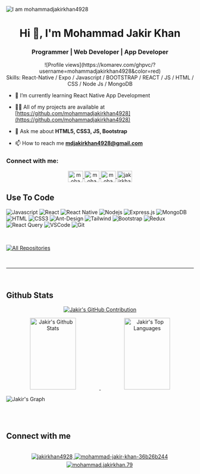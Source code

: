 ![I am mohammadjakirkhan4928](https://i.ibb.co/cw1TKQR/react-native.png)

<h1 align="center">Hi 👋, I'm Mohammad Jakir Khan</h1>
<h3 align="center">Programmer | Web Developer | App Developer</h3>

<div align="center ">
  ![Profile views](https://komarev.com/ghpvc/?username=mohammadjakirkhan4928&color=red)
</div>

<div align="center">
  Skills: React-Native / Expo / Javascript / BOOTSTRAP / REACT / JS / HTML / CSS / Node Js / MongoDB
</div>

- 🌱 I’m currently learning React Native App Development

- 👨‍💻 All of my projects are available at [https://github.com/mohammadjakirkhan4928](https://github.com/mohammadjakirkhan4928)

- 💬 Ask me about **HTML5, CSS3, JS, Bootstrap**

- 📫 How to reach me **mdjakirkhan4928@gmail.com**

<h3 align="left">Connect with me:</h3>

<p align="center">
  <a href="https://www.facebook.com/mohammad.jakirkhan.79" target="blank">
    <img align="center" src="https://raw.githubusercontent.com/rahuldkjain/github-profile-readme-generator/master/src/images/icons/Social/facebook.svg" alt="mohammad.jakirkhan.79" height="30" width="40" />
  </a>
  <a href="https://www.instagram.com/mohammad_jakir_khan/" target="blank">
    <img align="center" src="https://raw.githubusercontent.com/rahuldkjain/github-profile-readme-generator/master/src/images/icons/Social/instagram.svg" alt="mohammad_jakir_khan" height="30" width="40" />
  </a>
  <a href="https://www.linkedin.com/in/mohammad-jakir-khan-36b26b244/" target="blank">
    <img align="center" src="https://raw.githubusercontent.com/rahuldkjain/github-profile-readme-generator/master/src/images/icons/Social/linked-in-alt.svg" alt="mohammad-jakir-khan-36b26b244" height="30" width="40" />
  </a>
  <a href="https://x.com/jakirkhan4928" target="blank">
    <img align="center" src="https://raw.githubusercontent.com/rahuldkjain/github-profile-readme-generator/master/src/images/icons/Social/twitter.svg" alt="jakirkhan4928" height="30" width="40" />
  </a>
</p>

## Use To Code

![Javascript](https://img.shields.io/badge/Javascript-F0DB4F?style=for-the-badge&labelColor=black&logo=javascript&logoColor=F0DB4F)
![React](https://img.shields.io/badge/-React-61DBFB?style=for-the-badge&labelColor=black&logo=react&logoColor=61DBFB)
![React Native](https://img.shields.io/badge/React_Native-20232A?style=for-the-badge&logo=react&logoColor=61DAFB)
![Nodejs](https://img.shields.io/badge/Nodejs-3C873A?style=for-the-badge&labelColor=black&logo=node.js&logoColor=3C873A)
![Express.js](https://img.shields.io/badge/Express.js-000000?style=for-the-badge&logo=express&logoColor=white)
![MongoDB](https://img.shields.io/badge/MongoDB-4EA94B?style=for-the-badge&logo=mongodb&logoColor=white)
![HTML](https://img.shields.io/badge/HTML5-E34F26?style=for-the-badge&logo=html5&logoColor=white)
![CSS3](https://img.shields.io/badge/CSS3-1572B6?style=for-the-badge&logo=css3&logoColor=white)
![Ant-Design](https://img.shields.io/badge/AntDesign-0170FE?style=for-the-badge&logo=antdesign&logoColor=white)
![Tailwind](https://img.shields.io/badge/Tailwind_CSS-092749?style=for-the-badge&logo=tailwindcss&logoColor=06B6D4&labelColor=000000)
![Bootstrap](https://img.shields.io/badge/Bootstrap-563D7C?style=for-the-badge&logo=bootstrap&logoColor=white)
![Redux](https://img.shields.io/badge/Redux-593D88?style=for-the-badge&logo=redux&logoColor=white)
![React Query](https://img.shields.io/badge/-React_Query-FF4154?style=for-the-badge&logo=react%20query&logoColor=white)
![VSCode](https://img.shields.io/badge/Visual_Studio-0078d7?style=for-the-badge&logo=visual%20studio&logoColor=white)
![Git](https://img.shields.io/badge/Git-F05032?style=for-the-badge&logo=git&logoColor=white)

<br/>

<p align="left">
  <a href="https://github.com/mohammadjakirkhan4928?tab=repositories" target="_blank">
    <img alt="All Repositories" title="All Repositories" src="https://img.shields.io/badge/-All%20Repos-2962FF?style=for-the-badge&logo=koding&logoColor=white"/>
  </a>
</p>

<br/>
<hr/>
<br/>

## Github Stats

<p align="center">
  <a href="https://github.com/mohammadjakirkhan4928">
    <img src="https://github-profile-summary-cards.vercel.app/api/cards/profile-details?username=mohammadjakirkhan4928&theme=radical" alt="Jakir's GitHub Contribution"/>
  </a>
</p>

<p align="center">
  <a href="https://github.com/mohammadjakirkhan4928">
    <img alt="Jakir's Github Stats" src="https://denvercoder1-github-readme-stats.vercel.app/api?username=mohammadjakirkhan4928&show_icons=true&count_private=true&theme=react&border_color=7F3FBF&bg_color=0D1117&title_color=F85D7F&icon_color=F8D866" height="192px" width="49.5%"/>
  </a>
  <a href="https://github.com/mohammadjakirkhan4928">
    <img alt="Jakir's Top Languages" src="https://denvercoder1-github-readme-stats.vercel.app/api/top-langs/?username=mohammadjakirkhan4928&langs_count=8&layout=compact&theme=react&border_color=7F3FBF&bg_color=0D1117&title_color=F85D7F&icon_color=F8D866" height="192px" width="49.5%"/>
  </a>
  <br/>
</p>

![Jakir's Graph](https://github-readme-activity-graph.vercel.app/graph?username=mohammadjakirkhan4928&custom_title=Jakir's%20GitHub%20Activity%20Graph&bg_color=0D1117&color=7F3FBF&line=7F3FBF&point=7F3FBF&area_color=FFFFFF&title_color=FFFFFF&area=true)

<br/>

<br/>

## Connect with me

<div align="center">
  <br/>
  <a href="https://x.com/jakirkhan4928" target="_blank">
    <img src="https://img.shields.io/badge/twitter-%2300acee.svg?&style=for-the-badge&logo=twitter&logoColor=white" alt="jakirkhan4928" style="margin-bottom: 5px; margin-right: 2px;" />
  </a>
  <a href="https://www.linkedin.com/in/mohammad-jakir-khan-36b26b244/" target="_blank">
    <img src="https://img.shields.io/badge/linkedin-%231E77B5.svg?&style=for-the-badge&logo=linkedin&logoColor=white" alt="mohammad-jakir-khan-36b26b244" style="margin-bottom: 5px; margin-right: 2px;" />
  </a>
  <a href="https://www.facebook.com/mohammad.jakirkhan.79" target="_blank">
    <img src="https://img.shields.io/badge/facebook-%232E87FB.svg?&style=for-the-badge&logo=facebook&logoColor=white" alt="mohammad.jakirkhan.79" style="margin-bottom: 5px; margin-right: 2px;" />
  </a>  
</div>
